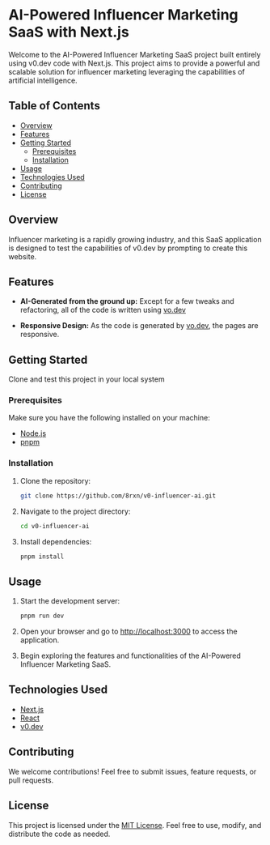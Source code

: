 # AI-Powered Influencer Marketing SaaS with Next.js

Welcome to the AI-Powered Influencer Marketing SaaS project built entirely using v0.dev code with Next.js. This project aims to provide a powerful and scalable solution for influencer marketing leveraging the capabilities of artificial intelligence.

## Table of Contents
- [Overview](#overview)
- [Features](#features)
- [Getting Started](#getting-started)
  - [Prerequisites](#prerequisites)
  - [Installation](#installation)
- [Usage](#usage)
- [Technologies Used](#technologies-used)
- [Contributing](#contributing)
- [License](#license)

## Overview

Influencer marketing is a rapidly growing industry, and this SaaS application is designed to test the capabilities of v0.dev by prompting to create this website.

## Features

- **AI-Generated from the ground up:** Except for a few tweaks and refactoring, all of the code is written using [vo.dev](vo.dev)

- **Responsive Design:** As the code is generated by [vo.dev](vo.dev), the pages are responsive.

## Getting Started
Clone and test this project in your local system

### Prerequisites

Make sure you have the following installed on your machine:

- [Node.js](https://nodejs.org/)
- [pnpm](https://pnpm.io/)

### Installation

1. Clone the repository:

    ```bash
    git clone https://github.com/8rxn/v0-influencer-ai.git
    ```

2. Navigate to the project directory:

    ```bash
    cd v0-influencer-ai
    ```

3. Install dependencies:

    ```bash
    pnpm install
    ```

## Usage

1. Start the development server:

    ```bash
    pnpm run dev
    ```

2. Open your browser and go to [http://localhost:3000](http://localhost:3000) to access the application.

3. Begin exploring the features and functionalities of the AI-Powered Influencer Marketing SaaS.

## Technologies Used

- [Next.js](https://nextjs.org/)
- [React](https://reactjs.org/)
- [v0.dev](https://v0.dev)

## Contributing

We welcome contributions! Feel free to submit issues, feature requests, or pull requests.

## License

This project is licensed under the [MIT License](LICENSE). Feel free to use, modify, and distribute the code as needed.